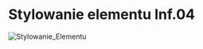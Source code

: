 # Stylowanie elementu Inf.04
![Stylowanie_Elementu](https://github.com/nic00la1/StylingTextMaui/assets/99048749/5bd5274f-fd3a-40e7-9ccd-4168267fe9f3)
